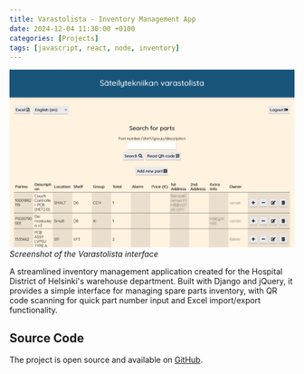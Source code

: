 ```yaml
---
title: Varastolista - Inventory Management App
date: 2024-12-04 11:30:00 +0100
categories: [Projects]
tags: [javascript, react, node, inventory]
---
```


![Varastolista Screenshot](/assets/img/projects/varastolista.png)
_Screenshot of the Varastolista interface_

A streamlined inventory management application created for the Hospital District of Helsinki's warehouse department. Built with Django and jQuery, it provides a simple interface for managing spare parts inventory, with QR code scanning for quick part number input and Excel import/export functionality.

## Source Code

The project is open source and available on [GitHub](https://github.com/cyanidesayonara/varastolista).
